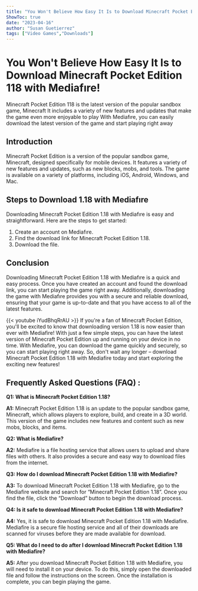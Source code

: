 ```yaml
---
title: "You Won't Believe How Easy It Is to Download Minecraft Pocket Edition 1.18 with Mediafıre!"
ShowToc: true 
date: "2023-04-16"
author: "Susan Guetierrez" 
tags: ["Video Games","Downloads"]
---
```

# You Won't Believe How Easy It Is to Download Minecraft Pocket Edition 118 with Mediafıre!

Minecraft Pocket Edition 118 is the latest version of the popular sandbox game, Minecraft It includes a variety of new features and updates that make the game even more enjoyable to play With Mediafıre, you can easily download the latest version of the game and start playing right away

## Introduction

Minecraft Pocket Edition is a version of the popular sandbox game, Minecraft, designed specifically for mobile devices. It features a variety of new features and updates, such as new blocks, mobs, and tools. The game is available on a variety of platforms, including iOS, Android, Windows, and Mac.

## Steps to Download 1.18 with Mediafıre

Downloading Minecraft Pocket Edition 1.18 with Mediafıre is easy and straightforward. Here are the steps to get started:

1. Create an account on Mediafıre.
2. Find the download link for Minecraft Pocket Edition 1.18.
3. Download the file.

## Conclusion

Downloading Minecraft Pocket Edition 1.18 with Mediafıre is a quick and easy process. Once you have created an account and found the download link, you can start playing the game right away. Additionally, downloading the game with Mediafıre provides you with a secure and reliable download, ensuring that your game is up-to-date and that you have access to all of the latest features.

{{< youtube iYudBhqRrAU >}} 
If you're a fan of Minecraft Pocket Edition, you'll be excited to know that downloading version 1.18 is now easier than ever with Mediafire! With just a few simple steps, you can have the latest version of Minecraft Pocket Edition up and running on your device in no time. With Mediafire, you can download the game quickly and securely, so you can start playing right away. So, don't wait any longer – download Minecraft Pocket Edition 1.18 with Mediafire today and start exploring the exciting new features!

## Frequently Asked Questions (FAQ) :
**Q1: What is Minecraft Pocket Edition 1.18?**

**A1:** Minecraft Pocket Edition 1.18 is an update to the popular sandbox game, Minecraft, which allows players to explore, build, and create in a 3D world. This version of the game includes new features and content such as new mobs, blocks, and items. 

**Q2: What is Mediafire?**

**A2:** Mediafire is a file hosting service that allows users to upload and share files with others. It also provides a secure and easy way to download files from the internet.

**Q3: How do I download Minecraft Pocket Edition 1.18 with Mediafire?**

**A3:** To download Minecraft Pocket Edition 1.18 with Mediafire, go to the Mediafire website and search for “Minecraft Pocket Edition 1.18”. Once you find the file, click the “Download” button to begin the download process. 

**Q4: Is it safe to download Minecraft Pocket Edition 1.18 with Mediafire?**

**A4:** Yes, it is safe to download Minecraft Pocket Edition 1.18 with Mediafire. Mediafire is a secure file hosting service and all of their downloads are scanned for viruses before they are made available for download. 

**Q5: What do I need to do after I download Minecraft Pocket Edition 1.18 with Mediafire?**

**A5:** After you download Minecraft Pocket Edition 1.18 with Mediafire, you will need to install it on your device. To do this, simply open the downloaded file and follow the instructions on the screen. Once the installation is complete, you can begin playing the game.



